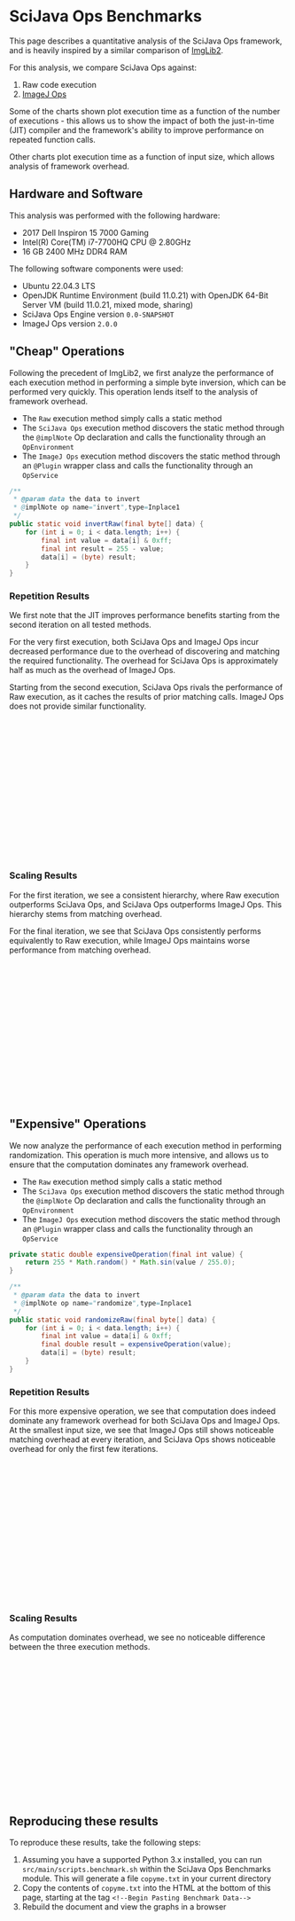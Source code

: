 # SciJava Ops Benchmarks

This page describes a quantitative analysis of the SciJava Ops framework, and is heavily inspired by a similar comparison of [ImgLib2](https://imagej.net/libs/imglib2/benchmarks).

For this analysis, we compare SciJava Ops against:
1) Raw code execution
2) [ImageJ Ops](https://imagej.net/libs/imagej-ops/index)

Some of the charts shown plot execution time as a function of the number of executions - this allows us to show the impact of both the just-in-time (JIT) compiler and the framework's ability to improve performance on repeated function calls.

Other charts plot execution time as a function of input size, which allows analysis of framework overhead.

## Hardware and Software

This analysis was performed with the following hardware:
* 2017 Dell Inspiron 15 7000 Gaming
* Intel(R) Core(TM) i7-7700HQ CPU @ 2.80GHz
* 16 GB 2400 MHz DDR4 RAM

The following software components were used:
* Ubuntu 22.04.3 LTS
* OpenJDK Runtime Environment (build 11.0.21) with OpenJDK 64-Bit Server VM (build 11.0.21, mixed mode, sharing)
* SciJava Ops Engine version `0.0-SNAPSHOT`
* ImageJ Ops version `2.0.0`

## "Cheap" Operations

Following the precedent of ImgLib2, we first analyze the performance of each execution method in performing a simple byte inversion, which can be performed very quickly. This operation lends itself to the analysis of framework overhead.
* The `Raw` execution method simply calls a static method
* The `SciJava Ops` execution method discovers the static method through the `@implNote` Op declaration and calls the functionality through an `OpEnvironment`
* The `ImageJ Ops` execution method discovers the static method through an `@Plugin` wrapper class and calls the functionality through an `OpService`

```java
/**
 * @param data the data to invert
 * @implNote op name="invert",type=Inplace1
 */
public static void invertRaw(final byte[] data) {
    for (int i = 0; i < data.length; i++) {
        final int value = data[i] & 0xff;
        final int result = 255 - value;
        data[i] = (byte) result;
    }
}
```

### Repetition Results

We first note that the JIT improves performance benefits starting from the second iteration on all tested methods.

For the very first execution, both SciJava Ops and ImageJ Ops incur decreased performance due to the overhead of discovering and matching the required functionality. The overhead for SciJava Ops is approximately half as much as the overhead of ImageJ Ops.

Starting from the second execution, SciJava Ops rivals the performance of Raw execution, as it caches the results of prior matching calls. ImageJ Ops does not provide similar functionality.

<div>
<div class="dygraph" id="cheapIterationVsTime1" style="width: 50%; float:left"></div>
<div class="dygraph" id="cheapIterationVsTime25" style="width: 50%"></div>
</div>

### Scaling Results

For the first iteration, we see a consistent hierarchy, where Raw execution outperforms SciJava Ops, and SciJava Ops outperforms ImageJ Ops. This hierarchy stems from matching overhead.

For the final iteration, we see that SciJava Ops consistently performs equivalently to Raw execution, while ImageJ Ops maintains worse performance from matching overhead.

<div>
<div class="dygraph" id="cheapResolutionVsTime1" style="width: 50%; float:left"></div>
<div class="dygraph" id="cheapResolutionVsTime10" style="width: 50%"></div>
</div>

## "Expensive" Operations

We now analyze the performance of each execution method in performing randomization. This operation is much more intensive, and allows us to ensure that the computation dominates any framework overhead.
* The `Raw` execution method simply calls a static method
* The `SciJava Ops` execution method discovers the static method through the `@implNote` Op declaration and calls the functionality through an `OpEnvironment`
* The `ImageJ Ops` execution method discovers the static method through an `@Plugin` wrapper class and calls the functionality through an `OpService`

```java
private static double expensiveOperation(final int value) {
    return 255 * Math.random() * Math.sin(value / 255.0);
}

/**
 * @param data the data to invert
 * @implNote op name="randomize",type=Inplace1
 */
public static void randomizeRaw(final byte[] data) {
    for (int i = 0; i < data.length; i++) {
        final int value = data[i] & 0xff;
        final double result = expensiveOperation(value);
        data[i] = (byte) result;
    }
}
```

### Repetition Results

For this more expensive operation, we see that computation does indeed dominate any framework overhead for both SciJava Ops and ImageJ Ops. At the smallest input size, we see that ImageJ Ops still shows noticeable matching overhead at every iteration, and SciJava Ops shows noticeable overhead for only the first few iterations.

<div>
<div class="dygraph" id="expensiveIterationVsTime1" style="width: 50%; float:left"></div>
<div class="dygraph" id="expensiveIterationVsTime25" style="width: 50%"></div>
</div>

### Scaling Results

As computation dominates overhead, we see no noticeable difference between the three execution methods.

<div>
<div class="dygraph" id="expensiveResolutionVsTime1" style="width: 50%; float:left"></div>
<div class="dygraph" id="expensiveResolutionVsTime10" style="width: 50%"></div>
</div>

## Reproducing these results

To reproduce these results, take the following steps:
1) Assuming you have a supported Python 3.x installed, you can run `src/main/scripts.benchmark.sh` within the SciJava Ops Benchmarks module. This will generate a file `copyme.txt` in your current directory
2) Copy the contents of `copyme.txt` into the HTML at the bottom of this page, starting at the tag `<!--Begin Pasting Benchmark Data-->`
3) Rebuild the document and view the graphs in a browser

<!-- Populate graphs -->

<script type="text/javascript" src="https://cdn.jsdelivr.net/npm/dygraphs@2.1.0/dist/dygraph.min.js"></script>
<link rel="stylesheet" href="https://cdn.jsdelivr.net/npm/dygraphs@2.1.0/dist/dygraph.min.css" />
<style type="text/css">
  .dygraph {
    display: inline-block;
    max-width: 100%;
    width: 435px;
    height: 250px;
  }
  .dygraph-legend {
    background-color: rgba(200, 200, 255, 0.75) !important;
    padding: 4px;
    border: 1px solid #000;
    border-radius: 10px;
    box-shadow: 4px 4px 4px #888;
    pointer-events: none;
    width: 12em;
  }
  .dygraph-legend > span.highlight { background-color: rgba(255, 255, 200, 0.75) !important; }
  .dygraph-legend > span.highlight { display: inline; }
</style>


<script type="text/javascript">
  function plot(id, title, xlabel, data) {
    new Dygraph(document.getElementById(id), data, {
      title: title,
      titleHeight: 24,
      xlabel: xlabel,
      ylabel: "Time",
      includeZero: true,
      labelsSeparateLines: true,
      drawPoints: true,
      pointSize: 3,
      highlightCircleSize: 2,
      strokeWidth: 1,
      strokeBorderWidth: 1,
      highlightSeriesOpts: {
        strokeWidth: 3,
        strokeBorderWidth: 1,
        highlightCircleSize: 5
      }
    });
  }

<!--Begin Pasting Benchmark Data-->
plot("cheapIterationVsTime1", "Iteration x Time (ms) at 1 Mpx", "Iteration",
	"Iteration,ImageJ Ops,Raw,SciJava Ops\n" +
	"0,119,11,79\n" +
	"1,15,1,0\n" +
	"2,11,0,0\n" +
	"3,10,1,0\n" +
	"4,10,0,1\n" +
	"5,13,1,0\n" +
	"6,10,0,2\n" +
	"7,7,0,1\n" +
	"8,7,0,0\n" +
	"9,7,0,0");

plot("cheapIterationVsTime25", "Iteration x Time (ms) at 25 Mpx", "Iteration",
	"Iteration,ImageJ Ops,Raw,SciJava Ops\n" +
	"0,129,76,84\n" +
	"1,21,4,4\n" +
	"2,22,4,4\n" +
	"3,25,7,6\n" +
	"4,12,9,4\n" +
	"5,10,4,4\n" +
	"6,14,4,3\n" +
	"7,12,4,6\n" +
	"8,20,5,6\n" +
	"9,13,5,6");

plot("cheapResolutionVsTime1", "Resolution x Time (ms) at iteration #1", "Mpx",
	"Mpx,ImageJ Ops,Raw,SciJava Ops\n" +
	"0,119,11,79\n" +
	"1,118,20,67\n" +
	"2,122,34,100\n" +
	"3,122,14,67\n" +
	"4,118,60,58\n" +
	"5,118,26,85\n" +
	"6,116,100,59\n" +
	"7,113,23,66\n" +
	"8,129,76,84");

plot("cheapResolutionVsTime10", "Resolution x Time (ms) at iteration #10", "Mpx",
	"Mpx,ImageJ Ops,Raw,SciJava Ops\n" +
	"0,7,0,0\n" +
	"1,7,1,1\n" +
	"2,11,1,2\n" +
	"3,8,3,3\n" +
	"4,11,3,2\n" +
	"5,10,3,3\n" +
	"6,8,3,4\n" +
	"7,11,5,7\n" +
	"8,13,5,6");

plot("expensiveIterationVsTime1", "Iteration x Time (ms) at 1 Mpx", "Iteration",
	"Iteration,ImageJ Ops,Raw,SciJava Ops\n" +
	"0,61,60,50\n" +
	"1,40,41,33\n" +
	"2,39,33,34\n" +
	"3,37,33,32\n" +
	"4,34,30,29\n" +
	"5,33,29,27\n" +
	"6,30,26,26\n" +
	"7,29,25,23\n" +
	"8,27,23,23\n" +
	"9,27,23,22");

plot("expensiveIterationVsTime25", "Iteration x Time (ms) at 25 Mpx", "Iteration",
	"Iteration,ImageJ Ops,Raw,SciJava Ops\n" +
	"0,798,837,783\n" +
	"1,790,784,781\n" +
	"2,785,780,774\n" +
	"3,761,756,757\n" +
	"4,731,730,731\n" +
	"5,699,694,693\n" +
	"6,649,645,640\n" +
	"7,599,590,594\n" +
	"8,570,566,566\n" +
	"9,557,551,550");

plot("expensiveResolutionVsTime1", "Resolution x Time (ms) at iteration #1", "Mpx",
	"Mpx,ImageJ Ops,Raw,SciJava Ops\n" +
	"0,61,60,50\n" +
	"1,139,205,124\n" +
	"2,235,304,221\n" +
	"3,331,368,307\n" +
	"4,424,466,407\n" +
	"5,513,557,488\n" +
	"6,596,601,592\n" +
	"7,700,743,674\n" +
	"8,798,837,783");

plot("expensiveResolutionVsTime10", "Resolution x Time (ms) at iteration #10", "Mpx",
	"Mpx,ImageJ Ops,Raw,SciJava Ops\n" +
	"0,27,23,22\n" +
	"1,92,87,87\n" +
	"2,160,156,154\n" +
	"3,222,217,218\n" +
	"4,293,287,286\n" +
	"5,358,352,346\n" +
	"6,424,420,416\n" +
	"7,480,478,478\n" +
	"8,557,551,550");
<!--End Pasting Benchmark Data-->
</script>
